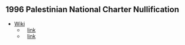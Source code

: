 ## 1996 Palestinian National Charter Nullification
- [Wiki](https://en.wikipedia.org/wiki/Palestinian_National_Covenant)
	- ` ` [link](http://www.miftah.org/Display.cfm?DocId=428&CategoryId=10)
    - ` ` [link](https://web.archive.org/web/20060624105335/http://www.pna.gov.ps/Government/gov/The_Amendment_of_the_Palestinian_National_Charter.asp)